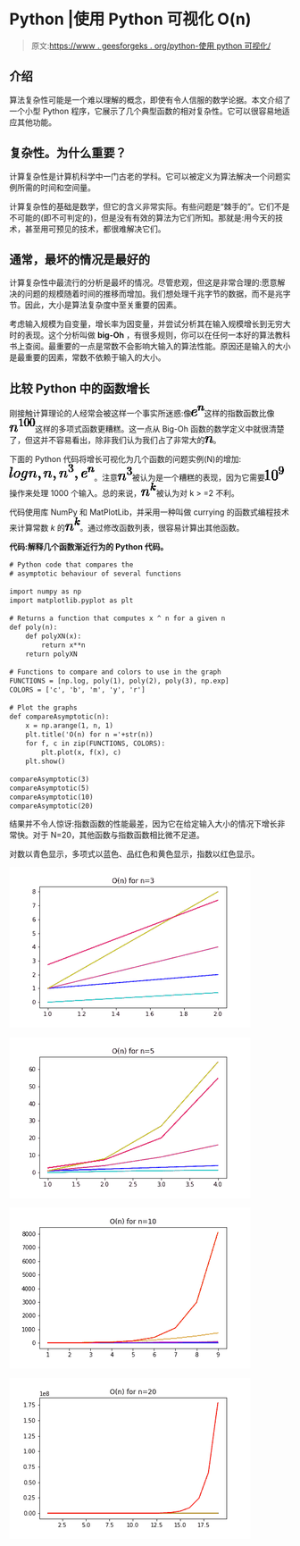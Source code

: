 # Python |使用 Python 可视化 O(n)

> 原文:[https://www . geesforgeks . org/python-使用 python 可视化/](https://www.geeksforgeeks.org/python-visualizing-on-using-python/)

## 介绍

算法复杂性可能是一个难以理解的概念，即使有令人信服的数学论据。本文介绍了一个小型 Python 程序，它展示了几个典型函数的相对复杂性。它可以很容易地适应其他功能。

## 复杂性。为什么重要？

计算复杂性是计算机科学中一门古老的学科。它可以被定义为算法解决一个问题实例所需的时间和空间量。

计算复杂性的基础是数学，但它的含义非常实际。有些问题是“棘手的”。它们不是不可能的(即不可判定的)，但是没有有效的算法为它们所知。那就是:用今天的技术，甚至用可预见的技术，都很难解决它们。

## 通常，最坏的情况是最好的

计算复杂性中最流行的分析是最坏的情况。尽管悲观，但这是非常合理的:愿意解决的问题的规模随着时间的推移而增加。我们想处理千兆字节的数据，而不是兆字节。因此，大小是算法复杂度中至关重要的因素。

考虑输入规模为自变量，增长率为因变量，并尝试分析其在输入规模增长到无穷大时的表现。这个分析叫做 **big-Oh** ，有很多规则，你可以在任何一本好的算法教科书上查阅。最重要的一点是常数不会影响大输入的算法性能。原因还是输入的大小是最重要的因素，常数不依赖于输入的大小。

## 比较 Python 中的函数增长

刚接触计算理论的人经常会被这样一个事实所迷惑:像![e^{n}](img/a39933f7ba3bd9542f81bb93d4fcad8e.png "Rendered by QuickLaTeX.com")这样的指数函数比像![n^{100}](img/1339d71de0ea358f60042937f98e86ee.png "Rendered by QuickLaTeX.com")这样的多项式函数更糟糕。这一点从 Big-Oh 函数的数学定义中就很清楚了，但这并不容易看出，除非我们认为我们占了非常大的![n](img/42ce0a847b20a2f8a781c8a50bdab975.png "Rendered by QuickLaTeX.com")。

下面的 Python 代码将增长可视化为几个函数的问题实例(N)的增加:![log n, n, n^{3}, e^{n}](img/036aaabad81037227f98b3216a767154.png "Rendered by QuickLaTeX.com")。注意![n^{3}](img/69abbfa69e23bd80d3851c4d40919a6e.png "Rendered by QuickLaTeX.com")被认为是一个糟糕的表现，因为它需要![10^{9}](img/dc05333a294cd336d71c5a6ad74381d9.png "Rendered by QuickLaTeX.com")操作来处理 1000 个输入。总的来说，![n^{k}](img/ddaebeab863d01f95b3e2c457350eb16.png "Rendered by QuickLaTeX.com")被认为对 k > =2 不利。

代码使用库 NumPy 和 MatPlotLib，并采用一种叫做 currying 的函数式编程技术来计算常数 *k* 的![n^{k}](img/ddaebeab863d01f95b3e2c457350eb16.png "Rendered by QuickLaTeX.com")。通过修改函数列表，很容易计算出其他函数。

**代码:解释几个函数渐近行为的 Python 代码。**

```
# Python code that compares the 
# asymptotic behaviour of several functions

import numpy as np
import matplotlib.pyplot as plt

# Returns a function that computes x ^ n for a given n
def poly(n):
    def polyXN(x):
        return x**n
    return polyXN

# Functions to compare and colors to use in the graph
FUNCTIONS = [np.log, poly(1), poly(2), poly(3), np.exp]
COLORS = ['c', 'b', 'm', 'y', 'r']

# Plot the graphs 
def compareAsymptotic(n):
    x = np.arange(1, n, 1)
    plt.title('O(n) for n ='+str(n))
    for f, c in zip(FUNCTIONS, COLORS):
        plt.plot(x, f(x), c)
    plt.show()

compareAsymptotic(3)
compareAsymptotic(5)
compareAsymptotic(10)
compareAsymptotic(20)
```

结果并不令人惊讶:指数函数的性能最差，因为它在给定输入大小的情况下增长非常快。对于 N=20，其他函数与指数函数相比微不足道。

对数以青色显示，多项式以蓝色、品红色和黄色显示，指数以红色显示。

![](img/29a0d9097f9e3d5330c81d2f5d900446.png)

![](img/8de843126cbd054f1c1550cb546fd27a.png)

![](img/38ff64a41771e231f3c194af845a7a59.png)

![](img/f411fb397fe238746c9f0e5da10da211.png)